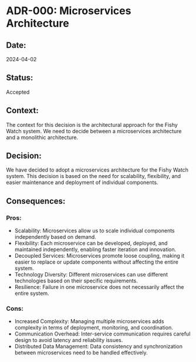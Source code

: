 # ADR-000: Microservices Architecture

## Date:
2024-04-02

## Status:
Accepted

## Context:
The context for this decision is the architectural approach for the Fishy Watch system. We need to decide between a microservices architecture and a monolithic architecture.

## Decision:
We have decided to adopt a microservices architecture for the Fishy Watch system. This decision is based on the need for scalability, flexibility, and easier maintenance and deployment of individual components.

## Consequences:
### Pros:
- Scalability: Microservices allow us to scale individual components independently based on demand.
- Flexibility: Each microservice can be developed, deployed, and maintained independently, enabling faster iteration and innovation.
- Decoupled Services: Microservices promote loose coupling, making it easier to replace or update components without affecting the entire system.
- Technology Diversity: Different microservices can use different technologies based on their specific requirements.
- Resilience: Failure in one microservice does not necessarily affect the entire system.

### Cons:
- Increased Complexity: Managing multiple microservices adds complexity in terms of deployment, monitoring, and coordination.
- Communication Overhead: Inter-service communication requires careful design to avoid latency and reliability issues.
- Distributed Data Management: Data consistency and synchronization between microservices need to be handled effectively.
